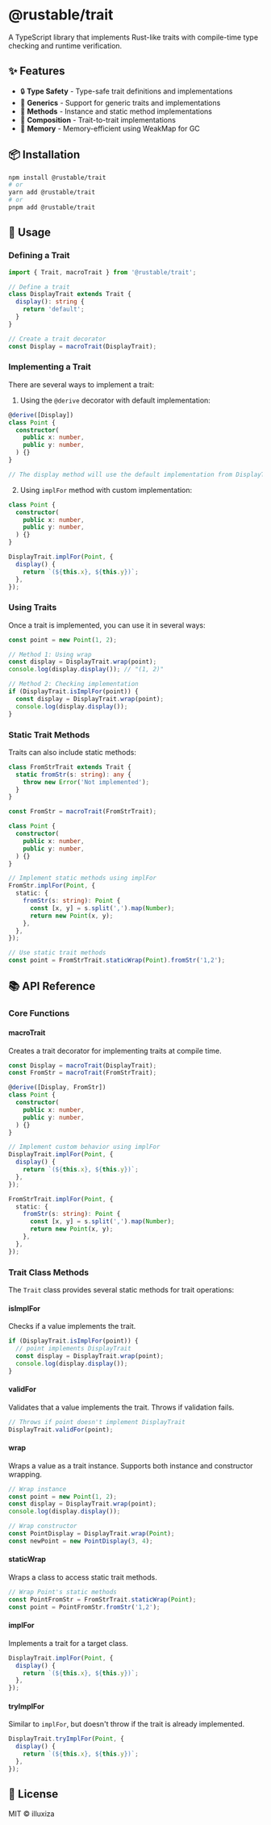 # @rustable/trait

A TypeScript library that implements Rust-like traits with compile-time type checking and runtime verification.

## ✨ Features

- 🔒 **Type Safety** - Type-safe trait definitions and implementations
- 🎯 **Generics** - Support for generic traits and implementations
- 🔄 **Methods** - Instance and static method implementations
- 🔗 **Composition** - Trait-to-trait implementations
- 💾 **Memory** - Memory-efficient using WeakMap for GC

## 📦 Installation

```bash
npm install @rustable/trait
# or
yarn add @rustable/trait
# or
pnpm add @rustable/trait
```

## 📖 Usage

### Defining a Trait

```typescript
import { Trait, macroTrait } from '@rustable/trait';

// Define a trait
class DisplayTrait extends Trait {
  display(): string {
    return 'default';
  }
}

// Create a trait decorator
const Display = macroTrait(DisplayTrait);
```

### Implementing a Trait

There are several ways to implement a trait:

1. Using the `@derive` decorator with default implementation:

```typescript
@derive([Display])
class Point {
  constructor(
    public x: number,
    public y: number,
  ) {}
}

// The display method will use the default implementation from DisplayTrait
```

2. Using `implFor` method with custom implementation:

```typescript
class Point {
  constructor(
    public x: number,
    public y: number,
  ) {}
}

DisplayTrait.implFor(Point, {
  display() {
    return `(${this.x}, ${this.y})`;
  },
});
```

### Using Traits

Once a trait is implemented, you can use it in several ways:

```typescript
const point = new Point(1, 2);

// Method 1: Using wrap
const display = DisplayTrait.wrap(point);
console.log(display.display()); // "(1, 2)"

// Method 2: Checking implementation
if (DisplayTrait.isImplFor(point)) {
  const display = DisplayTrait.wrap(point);
  console.log(display.display());
}
```

### Static Trait Methods

Traits can also include static methods:

```typescript
class FromStrTrait extends Trait {
  static fromStr(s: string): any {
    throw new Error('Not implemented');
  }
}

const FromStr = macroTrait(FromStrTrait);

class Point {
  constructor(
    public x: number,
    public y: number,
  ) {}
}

// Implement static methods using implFor
FromStr.implFor(Point, {
  static: {
    fromStr(s: string): Point {
      const [x, y] = s.split(',').map(Number);
      return new Point(x, y);
    },
  },
});

// Use static trait methods
const point = FromStrTrait.staticWrap(Point).fromStr('1,2');
```

## 📚 API Reference

### Core Functions

#### macroTrait

Creates a trait decorator for implementing traits at compile time.

```typescript
const Display = macroTrait(DisplayTrait);
const FromStr = macroTrait(FromStrTrait);

@derive([Display, FromStr])
class Point {
  constructor(
    public x: number,
    public y: number,
  ) {}
}

// Implement custom behavior using implFor
DisplayTrait.implFor(Point, {
  display() {
    return `(${this.x}, ${this.y})`;
  },
});

FromStrTrait.implFor(Point, {
  static: {
    fromStr(s: string): Point {
      const [x, y] = s.split(',').map(Number);
      return new Point(x, y);
    },
  },
});
```

### Trait Class Methods

The `Trait` class provides several static methods for trait operations:

#### isImplFor

Checks if a value implements the trait.

```typescript
if (DisplayTrait.isImplFor(point)) {
  // point implements DisplayTrait
  const display = DisplayTrait.wrap(point);
  console.log(display.display());
}
```

#### validFor

Validates that a value implements the trait. Throws if validation fails.

```typescript
// Throws if point doesn't implement DisplayTrait
DisplayTrait.validFor(point);
```

#### wrap

Wraps a value as a trait instance. Supports both instance and constructor wrapping.

```typescript
// Wrap instance
const point = new Point(1, 2);
const display = DisplayTrait.wrap(point);
console.log(display.display());

// Wrap constructor
const PointDisplay = DisplayTrait.wrap(Point);
const newPoint = new PointDisplay(3, 4);
```

#### staticWrap

Wraps a class to access static trait methods.

```typescript
// Wrap Point's static methods
const PointFromStr = FromStrTrait.staticWrap(Point);
const point = PointFromStr.fromStr('1,2');
```

#### implFor

Implements a trait for a target class.

```typescript
DisplayTrait.implFor(Point, {
  display() {
    return `(${this.x}, ${this.y})`;
  },
});
```

#### tryImplFor

Similar to `implFor`, but doesn't throw if the trait is already implemented.

```typescript
DisplayTrait.tryImplFor(Point, {
  display() {
    return `(${this.x}, ${this.y})`;
  },
});
```

## 📄 License

MIT © illuxiza
